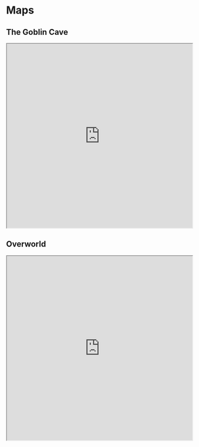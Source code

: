 # Maps

## The Goblin Cave

<iframe width="100%" height="500px" src="https://docs.google.com/spreadsheets/d/e/2PACX-1vQ7DTjIWNzbQw09s98eCMKNqCq95N_l9eaeQN9SV2VBvV1ISveSym1S7YHmAbmeBeNIgA0Z6XYhazB4/pubhtml?gid=0&amp;single=true&amp;widget=true&amp;headers=false"></iframe>

## Overworld
<iframe width="100%" height="500px" src="https://docs.google.com/spreadsheets/d/e/2PACX-1vQ7DTjIWNzbQw09s98eCMKNqCq95N_l9eaeQN9SV2VBvV1ISveSym1S7YHmAbmeBeNIgA0Z6XYhazB4/pubhtml?gid=1994653289&amp;single=true&amp;widget=true&amp;headers=false"></iframe>
